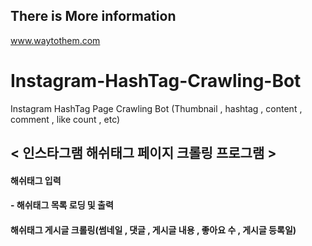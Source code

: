 <h2>There is More information</h2>
<a href="https://www.waytothem.com">www.waytothem.com</a>

# Instagram-HashTag-Crawling-Bot
Instagram HashTag Page Crawling Bot (Thumbnail , hashtag , content , comment , like count , etc)


<h2>< 인스타그램 해쉬태그 페이지 크롤링 프로그램 ></h2>

<h4>해쉬태그 입력</h4>
<h4>- 해쉬태그 목록 로딩 및 출력</h4>
<h4>해쉬태그 게시글 크롤링(썸네일 , 댓글 , 게시글 내용 , 좋아요 수 , 게시글 등록일)</h4>
